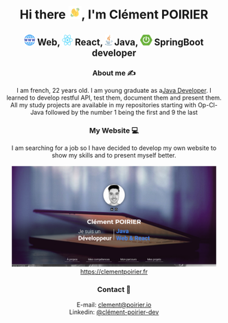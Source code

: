 <h1 align="center">Hi there <img src="https://github.com/ClementDv/ClementDv/blob/main/assets/hi.gif" width="30" height="30" />, I'm Clément POIRIER</h1>
<h2 align="center">
  <img src="https://github.com/ClementDv/ClementDv/blob/main/assets/weblogo.png" width="25" height="25" /> Web,
  <img src="https://github.com/ClementDv/ClementDv/blob/main/assets/reactlogo.png" width="25" height="25" /> React, 
  <img src="https://github.com/ClementDv/ClementDv/blob/main/assets/java%20logo.png" width="17" height="25" /> Java, 
  <img src="https://github.com/ClementDv/ClementDv/blob/main/assets/springbootlogo.png" width="28" height="25" /> SpringBoot 
  developer
</h2>

<h3 align="center">About me ✍</h3>

<p align="center">
I am french, 22 years old. I am young graduate as a<a href="https://openclassrooms.com/fr/paths/191-developpeur-dapplication-java" target="_blank">Java Developer</a>. I learned to develop restful API, test them, document them and present them. All my study projects are available in my repositories starting with Op-Cl-Java followed by the number 1 being the first and 9 the last
</p>

<h3 align="center">My Website 💻</h3>

<p align="center">
I am searching for a job so I have decided to develop my own website to show my skills and to present myself better.</br></br>
<a href="https://clementpoirier.fr" target="_blank"/>
<img src="https://github.com/ClementDv/ClementDv/blob/main/assets/headerwebsite.PNG" width="475.75" height="234.25"/>
</a>
</br>
<a href="https://clementpoirier.fr" target="_blank"/>https://clementpoirier.fr</a>
</p>

<h3 align="center">Contact 📓</h3>

<p align="center">
E-mail: <a href="mailto:clement@poirier.io">clement@poirier.io</a></br>
Linkedin: <a href="https://www.linkedin.com/in/clément-poirier-dev/">@clément-poirier-dev</a>
</p>
